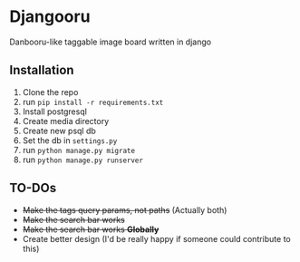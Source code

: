 # Djangooru
Danbooru-like taggable image board written in django

## Installation
1. Clone the repo
2. run `pip install -r requirements.txt` 
3. Install postgresql
4. Create media directory
5. Create new psql db
6. Set the db in `settings.py`
7. run `python manage.py migrate`
8. run `python manage.py runserver`

## TO-DOs
- ~~Make the tags query params, not paths~~ (Actually both)
- ~~Make the search bar works~~
- ~~Make the search bar works __Globally__~~
- Create better design (I'd be really happy if someone could contribute to this)
